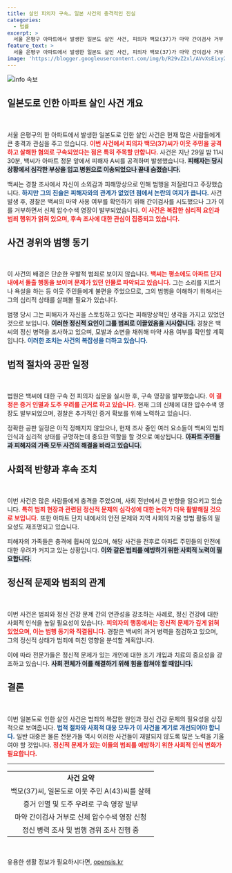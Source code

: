 ```yaml
---
title: 살인 피의자 구속… 일본 사건의 충격적인 진실
categories:
  - 법률
excerpt: >
  서울 은평구 아파트에서 발생한 일본도 살인 사건, 피의자 백모(37)가 마약 간이검사 거부 후 구속됐다. 경찰은 증거 인멸 우려에 따라 신체 압수수색 영장을 신청, 정신 병력과 범행 경위를 조사 중이다. 피해자와의 관계는 전혀 없었지만, 백씨는 피해자를 스파이로 착각해 끔찍한 범행을 저질렀다.
feature_text: >
  서울 은평구 아파트에서 발생한 일본도 살인 사건, 피의자 백모(37)가 마약 간이검사 거부 후 구속됐다. 경찰은 증거 인멸 우려에 따라 신체 압수수색 영장을 신청, 정신 병력과 범행 경위를 조사 중이다. 피해자와의 관계는 전혀 없었지만, 백씨는 피해자를 스파이로 착각해 끔찍한 범행을 저질렀다.
image: 'https://blogger.googleusercontent.com/img/b/R29vZ2xl/AVvXsEixyZcFfHzMRdzZMjFBmAUKJYCLCGyLL1o632UiGVXcaFdKo_bkvkuCioo0uUKlGfBVcT3P84aROyZIXSBEx3Aw5nCQ3pTgDom1WDC4m8eifvWiAmWEEVb4x6G_l8C0QH225ldMjyaFvpxGEBGNO37VmDTDMHGhJPq73UglMfDca1-0aw/s1600/blogspot.png'
---
```


<p><img src="https://blogger.googleusercontent.com/img/b/R29vZ2xl/AVvXsEixyZcFfHzMRdzZMjFBmAUKJYCLCGyLL1o632UiGVXcaFdKo_bkvkuCioo0uUKlGfBVcT3P84aROyZIXSBEx3Aw5nCQ3pTgDom1WDC4m8eifvWiAmWEEVb4x6G_l8C0QH225ldMjyaFvpxGEBGNO37VmDTDMHGhJPq73UglMfDca1-0aw/s1600/blogspot.png" alt="info 속보" /></p>

<h2 data-ke-size="size26">일본도로 인한 아파트 살인 사건 개요</h2>

<p data-ke-size="size16">&nbsp;</p>

<p>서울 은평구의 한 아파트에서 발생한 일본도로 인한 살인 사건은 현재 많은 사람들에게 큰 충격과 관심을 주고 있습니다. <b><span style="color: #ee2323;">이번 사건에서 피의자 백모(37)씨가 이웃 주민을 공격하고 살해한 혐의로 구속되었다는 점은 특히 주목할 만합니다.</span></b> 사건은 지난 29일 밤 11시 30분, 백씨가 아파트 정문 앞에서 피해자 A씨를 공격하며 발생했습니다. <b><span style="background-color: #21538527;">피해자는 당시 상황에서 심각한 부상을 입고 병원으로 이송되었으나 끝내 숨졌습니다.</span></b></p>

<p>백씨는 경찰 조사에서 자신이 소외감과 피해망상으로 인해 범행을 저질렀다고 주장했습니다. <b><span style="color: #1a5490;">하지만 그의 진술은 피해자와의 관계가 없었던 점에서 논란의 여지가 큽니다.</span></b> 사건 발생 후, 경찰은 백씨의 마약 사용 여부를 확인하기 위해 간이검사를 시도했으나 그가 이를 거부하면서 신체 압수수색 영장이 발부되었습니다. <b><span style="color: #ee2323;">이 사건은 복잡한 심리적 요인과 범죄 행위가 얽혀 있으며, 후속 조사에 대한 관심이 집중되고 있습니다.</span></b></p>

<h2 data-ke-size="size26">사건 경위와 범행 동기</h2>

<p data-ke-size="size16">&nbsp;</p>

<p>이 사건의 배경은 단순한 우발적 범죄로 보이지 않습니다. <b><span style="color: #ee2323;">백씨는 평소에도 아파트 단지 내에서 돌출 행동을 보이며 문제가 있던 인물로 파악되고 있습니다.</span></b> 그는 소리를 지르거나 욕설을 하는 등 이웃 주민들에게 불편을 주었으므로, 그의 범행을 이해하기 위해서는 그의 심리적 상태를 살펴볼 필요가 있습니다. </p>

<p>범행 당시 그는 피해자가 자신을 스토킹하고 있다는 피해망상적인 생각을 가지고 있었던 것으로 보입니다. <b><span style="background-color: #21538527;">이러한 정신적 요인이 그를 범죄로 이끌었음을 시사합니다.</span></b> 경찰은 백씨의 정신 병력을 조사하고 있으며, 모발과 소변을 채취해 마약 사용 여부를 확인할 계획입니다. <b><span style="color: #1a5490;">이러한 조치는 사건의 복잡성을 더하고 있습니다.</span></b></p>

<h2 data-ke-size="size26">법적 절차와 공판 일정</h2>

<p data-ke-size="size16">&nbsp;</p>

<p>법원은 백씨에 대한 구속 전 피의자 심문을 실시한 후, 구속 영장을 발부했습니다. <b><span style="color: #ee2323;">이 결정은 증거 인멸과 도주 우려를 근거로 하고 있습니다.</span></b> 현재 그의 신체에 대한 압수수색 영장도 발부되었으며, 경찰은 추가적인 증거 확보를 위해 노력하고 있습니다. </p>

<p>정확한 공판 일정은 아직 정해지지 않았으나, 현재 조사 중인 여러 요소들이 백씨의 범죄 인식과 심리적 상태를 규명하는데 중요한 역할을 할 것으로 예상됩니다. <b><span style="background-color: #21538527;">아파트 주민들과 피해자의 가족 모두 사건의 해결을 바라고 있습니다.</span></b> </p>

<h2 data-ke-size="size26">사회적 반향과 후속 조치</h2>

<p data-ke-size="size16">&nbsp;</p>

<p>이번 사건은 많은 사람들에게 충격을 주었으며, 사회 전반에서 큰 반향을 일으키고 있습니다. <b><span style="color: #ee2323;">특히 범죄 현장과 관련된 정신적 문제의 심각성에 대한 논의가 더욱 활발해질 것으로 보입니다.</span></b> 또한 아파트 단지 내에서의 안전 문제와 지역 사회의 자율 방범 활동의 필요성도 재조명되고 있습니다. </p>

<p>피해자의 가족들은 충격에 휩싸여 있으며, 해당 사건을 전후로 아파트 주민들의 안전에 대한 우려가 커지고 있는 상황입니다. <b><span style="background-color: #21538527;">이와 같은 범죄를 예방하기 위한 사회적 노력이 필요합니다.</span></b></p>

<h2 data-ke-size="size26">정신적 문제와 범죄의 관계</h2>

<p data-ke-size="size16">&nbsp;</p>

<p>이번 사건은 범죄와 정신 건강 문제 간의 연관성을 강조하는 사례로, 정신 건강에 대한 사회적 인식을 높일 필요성이 있습니다. <b><span style="color: #ee2323;">피의자의 행동에서는 정신적 문제가 깊게 얽혀 있었으며, 이는 범행 동기와 직결됩니다.</span></b> 경찰은 백씨의 과거 병력을 점검하고 있으며, 그의 정신적 상태가 범죄에 미친 영향을 분석할 계획입니다. </p>

<p>이에 따라 전문가들은 정신적 문제가 있는 개인에 대한 조기 개입과 치료의 중요성을 강조하고 있습니다. <b><span style="background-color: #21538527;">사회 전체가 이를 해결하기 위해 힘을 합쳐야 할 때입니다.</span></b></p>

<h2 data-ke-size="size26">결론</h2>

<p data-ke-size="size16">&nbsp;</p>

<p>이번 일본도로 인한 살인 사건은 범죄의 복잡한 원인과 정신 건강 문제의 필요성을 상징적으로 보여줍니다. <b><span style="color: #1a5490;">법적 절차와 사회적 대응 모두가 이 사건을 계기로 개선되어야 합니다.</span></b> 일반 대중은 물론 전문가들 역시 이러한 사건들이 재발되지 않도록 많은 노력을 기울여야 할 것입니다. <b><span style="color: #ee2323;">정신적 문제가 있는 이들의 범죄를 예방하기 위한 사회적 인식 변화가 필요합니다.</span></b></p>

<hr>

<table style="width: 100%; border-collapse: collapse;">
    <tbody>
        <tr>
            <td style="text-align: center; height: 17px;"><b>사건 요약</b></td>
        </tr>
        <tr>
            <td style="text-align: center; height: 17px;">백모(37)씨, 일본도로 이웃 주민 A(43)씨를 살해</td>
        </tr>
        <tr>
            <td style="text-align: center; height: 17px;">증거 인멸 및 도주 우려로 구속 영장 발부</td>
        </tr>
        <tr>
            <td style="text-align: center; height: 17px;">마약 간이검사 거부로 신체 압수수색 영장 신청</td>
        </tr>
        <tr>
            <td style="text-align: center; height: 17px;">정신 병력 조사 및 범행 경위 조사 진행 중</td>
        </tr>
    </tbody>
</table>

<p data-ke-size="size16">&nbsp;</p>
유용한 생활 정보가 필요하시다면, <a href="https://opensis.kr" rel="dofollow">opensis.kr</a>


